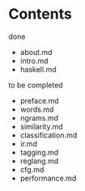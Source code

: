 # Contents

done
- about.md
- intro.md
- haskell.md

to be completed

- preface.md
- words.md
- ngrams.md
- similarity.md
- classification.md
- ir.md
- tagging.md
- reglang.md
- cfg.md
- performance.md
